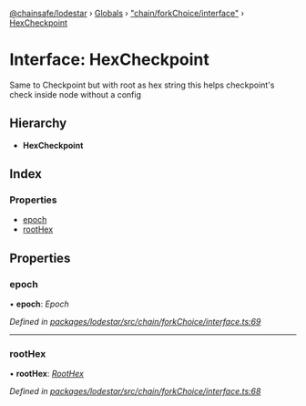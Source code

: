 [@chainsafe/lodestar](../README.md) › [Globals](../globals.md) › ["chain/forkChoice/interface"](../modules/_chain_forkchoice_interface_.md) › [HexCheckpoint](_chain_forkchoice_interface_.hexcheckpoint.md)

# Interface: HexCheckpoint

Same to Checkpoint but with root as hex string
this helps checkpoint's check inside node without a config

## Hierarchy

* **HexCheckpoint**

## Index

### Properties

* [epoch](_chain_forkchoice_interface_.hexcheckpoint.md#epoch)
* [rootHex](_chain_forkchoice_interface_.hexcheckpoint.md#roothex)

## Properties

###  epoch

• **epoch**: *Epoch*

*Defined in [packages/lodestar/src/chain/forkChoice/interface.ts:69](https://github.com/ChainSafe/lodestar/blob/3dee406/packages/lodestar/src/chain/forkChoice/interface.ts#L69)*

___

###  rootHex

• **rootHex**: *[RootHex](../modules/_chain_forkchoice_interface_.md#roothex)*

*Defined in [packages/lodestar/src/chain/forkChoice/interface.ts:68](https://github.com/ChainSafe/lodestar/blob/3dee406/packages/lodestar/src/chain/forkChoice/interface.ts#L68)*
